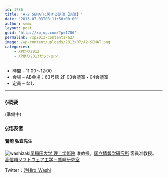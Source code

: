 ```yaml
---
id: 1786
title: 'A-2 SEMATに関する講演【講演】'
date: '2013-07-03T08:11:50+00:00'
author: semi
layout: post
guid: 'http://xpjug.com/?p=1786'
permalink: /xp2013-contents-a2/
image: /wp-content/uploads/2013/07/A2-SEMAT.png
categories:
    - XP祭り2013
    - XP祭り2013セッション
---
```


- 時間 – 11:00〜12:00
- 会場 – AB会場：63号館 2F 03会議室・04会議室
- 定員 – なし

---

### §概要

(準備中)

### §発表者

#### 鷲崎 弘宜先生

![washizaki](http://xpjug.com/wp-content/uploads/2012/08/washizaki.png)[早稲田大学 理工学術院](http://www.sci.waseda.ac.jp/) 准教授。[国立情報学研究所](http://www.nii.ac.jp/) 客員准教授。  
[高信頼ソフトウェア工学 – 鷲崎研究室](http://www.washi.cs.waseda.ac.jp/ja/)

Twitter：[@Hiro\_Washi](https://twitter.com/Hiro_Washi)